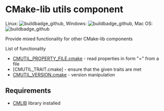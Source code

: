 
# CMake-lib utils component

Linux: ![buildbadge_github], Windows: ![buildbadge_github], Mac OS: ![buildbadge_github]

Provide mixed functionality for other CMake-lib components

List of functionality

- [CMUTIL_PROPERTY_FILE.cmake] - read properties in form "<key>=<value>" from a file
- [CMUTIL_TRAIT.cmake] - ensure that the given traits are met
- [CMUTIL_VERSION.cmake] - version manipulation

## Requirements

- [CMLIB] library installed



[CMUTIL_PROPERTY_FILE.cmake]: ./system_modules/CMUTIL_PROPERTY_FILE.cmake
[CMUTIL_VERSION.cmake]:       ./system_modules/CMUTIL_VERSION.cmake
[CMUTIL_VERSION.cmake]:       ./system_modules/CMUTIL_VERSION.cmake
[CMLIB]:                      https://github.com/cmakelib/cmakelib
[buildbadge_github]:          https://github.com/cmakelib/cmakelib-component-util/workflows/Tests/badge.svg
